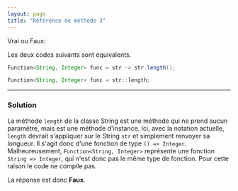 ```yaml
---
layout: page
title: "Référence de méthode 3"
---
```


Vrai ou Faux:

Les deux codes suivants sont équivalents.
```java
Function<String, Integer> func = str -> str.length();
```
```java
Function<String, Integer> func = str::length;
```

***


### Solution

La méthode `length` de la classe String est une méthode qui ne prend aucun paramètre, mais est une méthode d'instance. Ici, avec la notation actuelle, `length` devrait s'appliquer sur le String `str` et simplement renvoyer sa longueur. Il s'agit donc d'une fonction de type `() => Integer`. Malheureusement, `Function<String, Integer>` représente une fonction `String => Integer`, qui n'est donc pas le même type de fonction. Pour cette raison le code ne compile pas.


La réponse est donc **Faux**.
